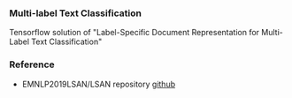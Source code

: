### Multi-label Text Classification

Tensorflow solution of  "Label-Specific Document Representation for Multi-Label Text Classification"

### Reference

- EMNLP2019LSAN/LSAN repository [github](https://github.com/EMNLP2019LSAN/LSAN)

